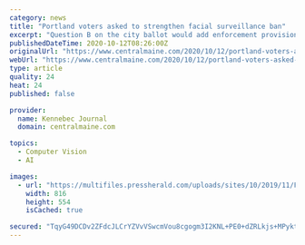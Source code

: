 ```yaml
---
category: news
title: "Portland voters asked to strengthen facial surveillance ban"
excerpt: "Question B on the city ballot would add enforcement provisions – including a private right of action for people to sue the city – to an existing prohibition on city employees using facial recognition technology."
publishedDateTime: 2020-10-12T08:26:00Z
originalUrl: "https://www.centralmaine.com/2020/10/12/portland-voters-asked-to-strengthen-facial-surveillance-ban/"
webUrl: "https://www.centralmaine.com/2020/10/12/portland-voters-asked-to-strengthen-facial-surveillance-ban/"
type: article
quality: 24
heat: 24
published: false

provider:
  name: Kennebec Journal
  domain: centralmaine.com

topics:
  - Computer Vision
  - AI

images:
  - url: "https://multifiles.pressherald.com/uploads/sites/10/2019/11/FacialRecognitionPromoWeb-e1574135144357.jpg"
    width: 816
    height: 554
    isCached: true

secured: "TqyG49DCDv2ZFdcJLCrYZVvVSwcmVou8cgogm3I2KNL+PE0+dZRLkjs+MPyktQgmPyEIiur3UiBODQt5l/ix02dkHBuOsSq2lwiN3tC6Z2bWNHDSSeh3MQS7aXRALawSYvsCjv4JgPuixtCRO7y3PEDIXxhIn72uGhOtE3Q2/ZU5dNUlRADzf8do4BXA0s75jiuGCx5sZ9RLh8Bmh3hr9fLSNHsz61BF9Mtz4PrPPBqS1q1rb06Dlpt0KXMxEBUgUwqAZtG8DCABqXWKMT2TePvTs6UYWHqkY7+95QHwU8B3GYRKfq0OT1IAkIgxg5Ukdi2BkzuYVp/mNLLa6K7AOkmC5o25nhzOHQglu6LRNN8=;c4Y2wkYhvIe1lL/pW/p04w=="
---
```


